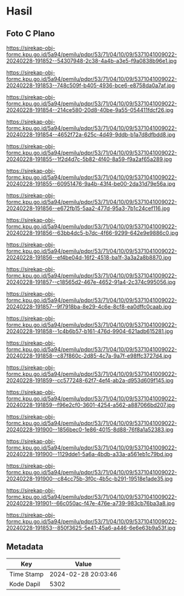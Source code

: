 # Hasil

## Foto C Plano

https://sirekap-obj-formc.kpu.go.id/5a94/pemilu/pdpr/53/71/04/10/09/5371041009022-20240228-191852--54307948-2c38-4a4b-a3e5-f9a0838b96e1.jpg

https://sirekap-obj-formc.kpu.go.id/5a94/pemilu/pdpr/53/71/04/10/09/5371041009022-20240228-191853--748c509f-b405-4936-bce6-e8758da0a7af.jpg

https://sirekap-obj-formc.kpu.go.id/5a94/pemilu/pdpr/53/71/04/10/09/5371041009022-20240228-191854--214ce580-20d8-40be-9a55-054411fdcf26.jpg

https://sirekap-obj-formc.kpu.go.id/5a94/pemilu/pdpr/53/71/04/10/09/5371041009022-20240228-191854--4652f72a-625c-4d49-9ddb-b1a7d8dfbdd8.jpg

https://sirekap-obj-formc.kpu.go.id/5a94/pemilu/pdpr/53/71/04/10/09/5371041009022-20240228-191855--1f2d4d7c-5b82-4f40-8a59-f9a2af65a289.jpg

https://sirekap-obj-formc.kpu.go.id/5a94/pemilu/pdpr/53/71/04/10/09/5371041009022-20240228-191855--60951476-9a4b-43f4-be00-2da31d79e56a.jpg

https://sirekap-obj-formc.kpu.go.id/5a94/pemilu/pdpr/53/71/04/10/09/5371041009022-20240228-191856--e672fb15-5aa2-477d-95a3-7b1c24cef116.jpg

https://sirekap-obj-formc.kpu.go.id/5a94/pemilu/pdpr/53/71/04/10/09/5371041009022-20240228-191856--63bb4dc5-b7dc-4f66-9299-642e9e9886c0.jpg

https://sirekap-obj-formc.kpu.go.id/5a94/pemilu/pdpr/53/71/04/10/09/5371041009022-20240228-191856--ef4be04d-16f2-4518-ba1f-3a3a2a8b8870.jpg

https://sirekap-obj-formc.kpu.go.id/5a94/pemilu/pdpr/53/71/04/10/09/5371041009022-20240228-191857--c18565d2-467e-4652-91a4-2c374c995056.jpg

https://sirekap-obj-formc.kpu.go.id/5a94/pemilu/pdpr/53/71/04/10/09/5371041009022-20240228-191857--9f7918ba-8e29-4c6e-8cf8-ea0dffc0caab.jpg

https://sirekap-obj-formc.kpu.go.id/5a94/pemilu/pdpr/53/71/04/10/09/5371041009022-20240228-191858--1c4b6b57-b161-476d-9904-621adb615281.jpg

https://sirekap-obj-formc.kpu.go.id/5a94/pemilu/pdpr/53/71/04/10/09/5371041009022-20240228-191858--c87f860c-2d85-4c7a-9a7f-e98ffc3727d4.jpg

https://sirekap-obj-formc.kpu.go.id/5a94/pemilu/pdpr/53/71/04/10/09/5371041009022-20240228-191859--cc577248-62f7-4ef4-ab2a-d953d609f145.jpg

https://sirekap-obj-formc.kpu.go.id/5a94/pemilu/pdpr/53/71/04/10/09/5371041009022-20240228-191859--f96e2cf0-3601-4254-a562-a887066bd207.jpg

https://sirekap-obj-formc.kpu.go.id/5a94/pemilu/pdpr/53/71/04/10/09/5371041009022-20240228-191900--1856bec0-1e86-4015-8d88-76f8a1a52383.jpg

https://sirekap-obj-formc.kpu.go.id/5a94/pemilu/pdpr/53/71/04/10/09/5371041009022-20240228-191900--1129dde1-5a6a-4bdb-a33a-a561eb1c79bd.jpg

https://sirekap-obj-formc.kpu.go.id/5a94/pemilu/pdpr/53/71/04/10/09/5371041009022-20240228-191900--c84cc75b-3f0c-4b5c-b291-19518e1ade35.jpg

https://sirekap-obj-formc.kpu.go.id/5a94/pemilu/pdpr/53/71/04/10/09/5371041009022-20240228-191901--66c050ac-f47e-476e-a739-983cb76ba3a8.jpg

https://sirekap-obj-formc.kpu.go.id/5a94/pemilu/pdpr/53/71/04/10/09/5371041009022-20240228-191853--850f3625-5e41-45a6-a446-6e6e63b9a53f.jpg


## Metadata

| Key        | Value               |
| ---------- | ------------------- |
| Time Stamp | 2024-02-28 20:03:46 |
| Kode Dapil | 5302                |



